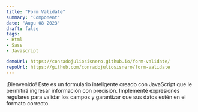 ```yaml
---
title: "Form Validate"    
summary: "Component"
date: "Augu 08 2023"
draft: false
tags:
- Html
- Sass
- Javascript

demoUrl: https://conradojuliosisnero.github.io/form-validate/
repoUrl: https://github.com/conradojuliosisnero/form-validate
---
```


¡Bienvenido! Este es un formulario inteligente creado con JavaScript que le permitirá ingresar información con precisión. Implementé expresiones regulares para validar los campos y garantizar que sus datos estén en el formato correcto.